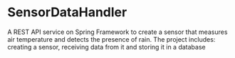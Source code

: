 # SensorDataHandler
A REST API service on Spring Framework to create a sensor that measures air temperature and detects the presence of rain. The project includes: creating a sensor, receiving data from it and storing it in a database
